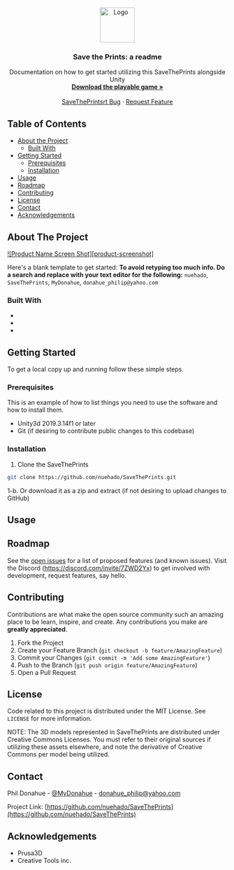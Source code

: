 
<!-- PROJECT LOGO -->
<br />
<p align="center">
  <a href="https://github.com/nuehado/SaveThePrints">
    <img src="images/logo.png" alt="Logo" width="80" height="80">
  </a>

  <h3 align="center">Save the Prints: a readme</h3>

  <p align="center">
    Documentation on how to get started utilizing this SaveThePrints alongside Unity
    <br />
    <a href="https://nuehado.itch.io/save-the-prints"><strong>Download the playable game »</strong></a>
    <br />
    <br />
    <a href="https://github.com/nuehado/SaveThePrints/issues">SaveThePrintsrt Bug</a>
    ·
    <a href="https://discord.com/invite/7ZWD2Yx">Request Feature</a>
  </p>
</p>



<!-- TABLE OF CONTENTS -->
## Table of Contents

* [About the Project](#about-the-project)
  * [Built With](#built-with)
* [Getting Started](#getting-started)
  * [Prerequisites](#prerequisites)
  * [Installation](#installation)
* [Usage](#usage)
* [Roadmap](#roadmap)
* [Contributing](#contributing)
* [License](#license)
* [Contact](#contact)
* [Acknowledgements](#acknowledgements)



<!-- ABOUT THE PROJECT -->
## About The Project

[![Product Name Screen Shot][product-screenshot]](https://example.com)

Here's a blank template to get started:
**To avoid retyping too much info. Do a search and replace with your text editor for the following:**
`nuehado`, `SaveThePrints`, `MyDonahue`, `donahue_philip@yahoo.com`


### Built With

* []()
* []()
* []()



<!-- GETTING STARTED -->
## Getting Started

To get a local copy up and running follow these simple steps.

### Prerequisites

This is an example of how to list things you need to use the software and how to install them.
* Unity3d 2019.3.14f1 or later
* Git (if desiring to contribute public changes to this codebase)


### Installation
 
1. Clone the SaveThePrints
```sh
git clone https://github.com/nuehado/SaveThePrints.git
```
1-b. Or download it as a zip and extract (if not desiring to upload changes to GitHub)

<!-- USAGE EXAMPLES -->
## Usage




<!-- ROADMAP -->
## Roadmap

See the [open issues](https://github.com/nuehado/SaveThePrints/issues) for a list of proposed features (and known issues).
Visit the Discord (https://discord.com/invite/7ZWD2Yx) to get involved with development, request features, say hello.



<!-- CONTRIBUTING -->
## Contributing

Contributions are what make the open source community such an amazing place to be learn, inspire, and create. Any contributions you make are **greatly appreciated**.

1. Fork the Project
2. Create your Feature Branch (`git checkout -b feature/AmazingFeature`)
3. Commit your Changes (`git commit -m 'Add some AmazingFeature'`)
4. Push to the Branch (`git push origin feature/AmazingFeature`)
5. Open a Pull Request



<!-- LICENSE -->
## License

Code related to this project is distributed under the MIT License. See `LICENSE` for more information.

NOTE: The 3D models represented in SaveThePrints are distributed under Creative Commons Licenses. 
You must refer to their original sources if utilizing these assets elsewhere, and note the derivative of Creative Commons per model being utilized.



<!-- CONTACT -->
## Contact

Phil Donahue - [@MyDonahue](https://twitter.com/MyDonahue) - donahue_philip@yahoo.com

Project Link: [https://github.com/nuehado/SaveThePrints](https://github.com/nuehado/SaveThePrints)



<!-- ACKNOWLEDGEMENTS -->
## Acknowledgements

* []() Prusa3D
* []() Creative Tools inc.



